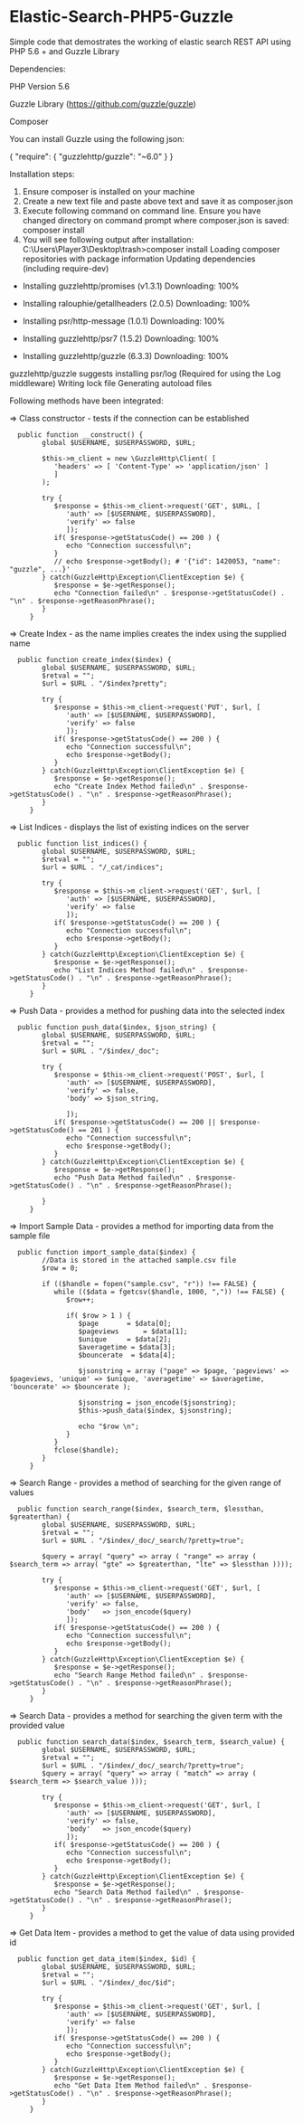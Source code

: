 # Elastic-Search-PHP5-Guzzle
Simple code that demostrates the working of elastic search REST API using PHP 5.6 + and Guzzle Library

Dependencies:

PHP Version 5.6

Guzzle Library (https://github.com/guzzle/guzzle)

Composer

You can install Guzzle using the following json:

{
   "require": {
      "guzzlehttp/guzzle": "~6.0"
   }
}

Installation steps:

1. Ensure composer is installed on your machine
2. Create a new text file and paste above text and save it as composer.json
3. Execute following command on command line. Ensure you have changed directory on command prompt where composer.json is saved:
    composer install 
4. You will see following output after installation:
  C:\Users\Player3\Desktop\trash>composer install
  Loading composer repositories with package information
  Updating dependencies (including require-dev)
  - Installing guzzlehttp/promises (v1.3.1)
    Downloading: 100%

  - Installing ralouphie/getallheaders (2.0.5)
    Downloading: 100%

  - Installing psr/http-message (1.0.1)
    Downloading: 100%

  - Installing guzzlehttp/psr7 (1.5.2)
    Downloading: 100%

  - Installing guzzlehttp/guzzle (6.3.3)
    Downloading: 100%

  guzzlehttp/guzzle suggests installing psr/log (Required for using the Log middleware)
  Writing lock file
  Generating autoload files


Following methods have been integrated:

=> Class constructor - tests if the connection can be established

      public function __construct() {
            global $USERNAME, $USERPASSWORD, $URL;

            $this->m_client = new \GuzzleHttp\Client( [
               'headers' => [ 'Content-Type' => 'application/json' ]
               ]
            );

            try { 
               $response = $this->m_client->request('GET', $URL, [
                  'auth' => [$USERNAME, $USERPASSWORD], 
                  'verify' => false
                  ]);
               if( $response->getStatusCode() == 200 ) {
                  echo "Connection successful\n";
               }
               // echo $response->getBody(); # '{"id": 1420053, "name": "guzzle", ...}'
            } catch(GuzzleHttp\Exception\ClientException $e) {
               $response = $e->getResponse();
               echo "Connection failed\n" . $response->getStatusCode() . "\n" . $response->getReasonPhrase(); 
            }
         }
         
=> Create Index - as the name implies creates the index using the supplied name

      public function create_index($index) {
            global $USERNAME, $USERPASSWORD, $URL;
            $retval = "";
            $url = $URL . "/$index?pretty";

            try {
               $response = $this->m_client->request('PUT', $url, [
                  'auth' => [$USERNAME, $USERPASSWORD], 
                  'verify' => false
                  ]);
               if( $response->getStatusCode() == 200 ) {
                  echo "Connection successful\n";
                  echo $response->getBody(); 
               }
            } catch(GuzzleHttp\Exception\ClientException $e) {
               $response = $e->getResponse();
               echo "Create Index Method failed\n" . $response->getStatusCode() . "\n" . $response->getReasonPhrase(); 
            }
         }
         
=> List Indices - displays the list of existing indices on the server

      public function list_indices() {
            global $USERNAME, $USERPASSWORD, $URL;
            $retval = "";
            $url = $URL . "/_cat/indices";

            try {
               $response = $this->m_client->request('GET', $url, [
                  'auth' => [$USERNAME, $USERPASSWORD], 
                  'verify' => false
                  ]);
               if( $response->getStatusCode() == 200 ) {
                  echo "Connection successful\n";
                  echo $response->getBody(); 
               }
            } catch(GuzzleHttp\Exception\ClientException $e) {
               $response = $e->getResponse();
               echo "List Indices Method failed\n" . $response->getStatusCode() . "\n" . $response->getReasonPhrase(); 
            }
         }
         
=> Push Data - provides a method for pushing data into the selected index

      public function push_data($index, $json_string) {
            global $USERNAME, $USERPASSWORD, $URL;
            $retval = "";
            $url = $URL . "/$index/_doc";

            try {
               $response = $this->m_client->request('POST', $url, [
                  'auth' => [$USERNAME, $USERPASSWORD], 
                  'verify' => false,
                  'body' => $json_string,

                  ]);
               if( $response->getStatusCode() == 200 || $response->getStatusCode() == 201 ) {
                  echo "Connection successful\n";
                  echo $response->getBody(); 
               }
            } catch(GuzzleHttp\Exception\ClientException $e) {
               $response = $e->getResponse();
               echo "Push Data Method failed\n" . $response->getStatusCode() . "\n" . $response->getReasonPhrase(); 

            }
         }
         
=> Import Sample Data - provides a method for importing data from the sample file

      public function import_sample_data($index) {
            //Data is stored in the attached sample.csv file
            $row = 0;

            if (($handle = fopen("sample.csv", "r")) !== FALSE) {
               while (($data = fgetcsv($handle, 1000, ",")) !== FALSE) {
                  $row++;

                  if( $row > 1 ) {
                     $page 		 = $data[0];
                     $pageviews 	 = $data[1];
                     $unique 	 = $data[2];
                     $averagetime = $data[3];
                     $bouncerate  = $data[4];

                     $jsonstring = array ("page" => $page, 'pageviews' => $pageviews, 'unique' => $unique, 'averagetime' => $averagetime, 'bouncerate' => $bouncerate );

                     $jsonstring = json_encode($jsonstring);
                     $this->push_data($index, $jsonstring);

                     echo "$row \n"; 
                  }
               }
               fclose($handle);
            }
         }
         
=> Search Range - provides a method of searching for the given range of values

      public function search_range($index, $search_term, $lessthan, $greaterthan) {
            global $USERNAME, $USERPASSWORD, $URL;
            $retval = "";
            $url = $URL . "/$index/_doc/_search/?pretty=true";

            $query = array( "query" => array ( "range" => array ( $search_term => array( "gte" => $greaterthan, "lte" => $lessthan ))));

            try {
               $response = $this->m_client->request('GET', $url, [
                  'auth' => [$USERNAME, $USERPASSWORD], 
                  'verify' => false,
                  'body'   => json_encode($query)
                  ]);
               if( $response->getStatusCode() == 200 ) {
                  echo "Connection successful\n";
                  echo $response->getBody(); 
               }
            } catch(GuzzleHttp\Exception\ClientException $e) {
               $response = $e->getResponse();
               echo "Search Range Method failed\n" . $response->getStatusCode() . "\n" . $response->getReasonPhrase(); 
            }
         }
         
=> Search Data - provides a method for searching the given term with the provided value

      public function search_data($index, $search_term, $search_value) {
            global $USERNAME, $USERPASSWORD, $URL;
            $retval = "";
            $url = $URL . "/$index/_doc/_search/?pretty=true";
            $query = array( "query" => array ( "match" => array ( $search_term => $search_value )));

            try {
               $response = $this->m_client->request('GET', $url, [
                  'auth' => [$USERNAME, $USERPASSWORD], 
                  'verify' => false,
                  'body'   => json_encode($query)
                  ]);
               if( $response->getStatusCode() == 200 ) {
                  echo "Connection successful\n";
                  echo $response->getBody(); 
               }
            } catch(GuzzleHttp\Exception\ClientException $e) {
               $response = $e->getResponse();
               echo "Search Data Method failed\n" . $response->getStatusCode() . "\n" . $response->getReasonPhrase(); 
            }
         }
         
=> Get Data Item - provides a method to get the value of data using provided id

      public function get_data_item($index, $id) {
            global $USERNAME, $USERPASSWORD, $URL;
            $retval = "";
            $url = $URL . "/$index/_doc/$id";

            try {
               $response = $this->m_client->request('GET', $url, [
                  'auth' => [$USERNAME, $USERPASSWORD], 
                  'verify' => false
                  ]);
               if( $response->getStatusCode() == 200 ) {
                  echo "Connection successful\n";
                  echo $response->getBody(); 
               }
            } catch(GuzzleHttp\Exception\ClientException $e) {
               $response = $e->getResponse();
               echo "Get Data Item Method failed\n" . $response->getStatusCode() . "\n" . $response->getReasonPhrase(); 
            }
         }
      
